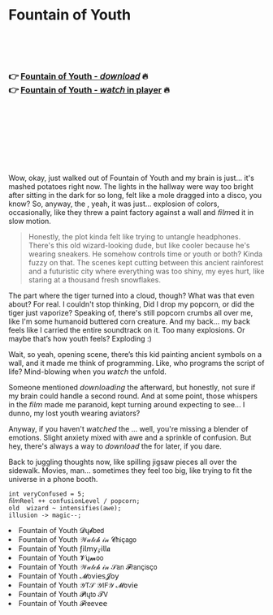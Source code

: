 <h1>Fountain of Youth</h1>

<br><br><br>

<h3>👉 <a href="https://Steves-osadcire1984.github.io/qxqobtnbes/">Fountain of Youth - 𝘥𝘰𝘸𝘯𝘭𝘰𝘢𝘥</a> 🔥<br>
👉 <a href="https://Steves-osadcire1984.github.io/qxqobtnbes/">Fountain of Youth - 𝘸𝘢𝘵𝘤𝘩 in player</a> 🔥
</h3>



<br><br><br><br><br><br><br>


Wow, okay, just walked out of Fountain of Youth and my brain is just... it's mashed potatoes right now. The lights in the hallway were way too bright after sitting in the dark for so long, felt like a mole dragged into a disco, you know? So, anyway, the  , yeah, it was just... explosion of colors, occasionally, like they threw a paint factory against a wall and 𝘧𝘪𝘭𝘮ed it in slow motion.

> Honestly, the plot kinda felt like trying to untangle headphones. There's this old wizard-looking dude, but like cooler because he's wearing sneakers. He somehow controls time or youth or both? Kinda fuzzy on that. The scenes kept cutting between this ancient rainforest and a futuristic city where everything was too shiny, my eyes hurt, like staring at a thousand fresh snowflakes.

The part where the tiger turned into a cloud, though? What was that even about? For real. I couldn't stop thinking, Did I drop my popcorn, or did the tiger just vaporize? Speaking of, there's still popcorn crumbs all over me, like I'm some humanoid buttered corn creature. And my back... my back feels like I carried the entire soundtrack on it. Too many explosions. Or maybe that’s how youth feels? Exploding :)

Wait, so yeah, opening scene, there’s this kid painting ancient symbols on a wall, and it made me think of programming. Like, who programs the script of life? Mind-blowing when you 𝘸𝘢𝘵𝘤𝘩 the   unfold.

Someone mentioned 𝘥𝘰𝘸𝘯𝘭𝘰𝘢𝘥𝘪𝘯𝘨 the   afterward, but honestly, not sure if my brain could handle a second round. And at some point, those whispers in the 𝘧𝘪𝘭𝘮 made me paranoid, kept turning around expecting to see... I dunno, my lost youth wearing aviators?

Anyway, if you haven't 𝘸𝘢𝘵𝘤𝘩𝘦𝘥 the  ... well, you're missing a blender of emotions. Slight anxiety mixed with awe and a sprinkle of confusion. But hey, there's always a way to 𝘥𝘰𝘸𝘯𝘭𝘰𝘢𝘥 the   for later, if you dare.

Back to juggling thoughts now, like spilling jigsaw pieces all over the sidewalk. Movies, man... sometimes they feel too big, like trying to fit the universe in a phone booth.

```
int veryConfused = 5;
𝘧𝘪𝘭𝘮Reel ++ confusionLevel / popcorn;
old  wizard ~ intensifies(awe);
illusion -> magic--;
```

<li>Fountain of Youth 𝓓ų𝓫𝖻𝖾𝖽</li>
<li>Fountain of Youth 𝒲𝒶𝓉𝒸𝒽 𝒾𝓃 𝓒𝗁𝗂ç𝖺𝗀𝗈</li>
<li>Fountain of Youth ƒ𝗂𝗅𝗆𝗒𝓏𝗂𝗅𝗅𝖆</li>
<li>Fountain of Youth 𝓥ų𝓶𝗈𝗈</li>
<li>Fountain of Youth 𝒲𝒶𝓉𝒸𝒽 𝒾𝓃 𝒮𝖺𝗇 𝓕𝗋𝖺𝗇ç𝗂𝗌ç𝗈</li>
<li>Fountain of Youth 𝓜𝗈ν𝗂𝖾𝗌𝓙𝗈𝗒</li>
<li>Fountain of Youth 𝒴𝖳𝒮 𝒴𝖨𝖥𝒴 𝓜𝗈ν𝗂𝖾</li>
<li>Fountain of Youth 𝓟𝗅ų𝗍𝗈 𝓣𝖵</li>
<li>Fountain of Youth 𝓕𝗋𝖾𝖾ν𝖾𝖾</li>
